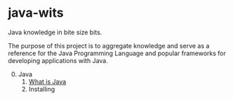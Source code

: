 # java-wits
Java knowledge in bite size bits.

The purpose of this project is to aggregate knowledge and serve as a reference for the Java Programming Language and popular frameworks for developing applications with Java.

0. Java
    1. [What is Java](https://www.ibm.com/topics/java)
    2. Installing 
